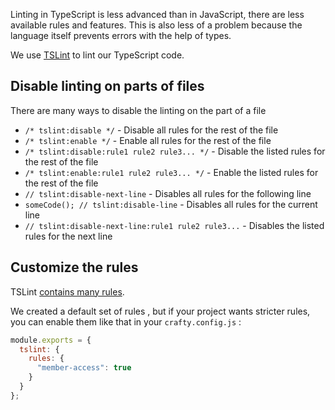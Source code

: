 Linting in TypeScript is less advanced than in JavaScript, there are less available rules and features.
This is also less of a problem because the language itself prevents errors with the help of types.

We use [TSLint](https://palantir.github.io/tslint/) to lint our TypeScript code.

## Disable linting on parts of files

There are many ways to disable the linting on the part of a file

* `/* tslint:disable */` - Disable all rules for the rest of the file
* `/* tslint:enable */` - Enable all rules for the rest of the file
* `/* tslint:disable:rule1 rule2 rule3... */` - Disable the listed rules for the rest of the file
* `/* tslint:enable:rule1 rule2 rule3... */` - Enable the listed rules for the rest of the file
* `// tslint:disable-next-line` - Disables all rules for the following line
* `someCode(); // tslint:disable-line` - Disables all rules for the current line
* `// tslint:disable-next-line:rule1 rule2 rule3...` - Disables the listed rules for the next line

## Customize the rules

TSLint [contains many rules](https://palantir.github.io/tslint/rules/).

We created a default set of rules , but if your project wants stricter rules, you can enable them like that in your `crafty.config.js` :

```javascript
module.exports = {
  tslint: {
    rules: {
      "member-access": true
    }
  }
};
```
